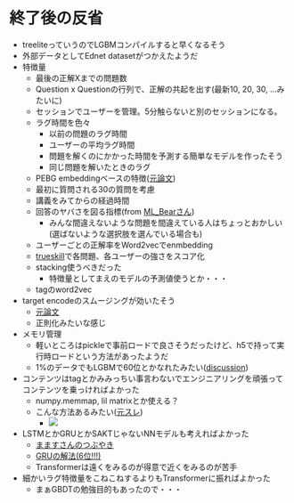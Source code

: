 # 終了後の反省

- treeliteっていうのでLGBMコンパイルすると早くなるそう
- 外部データとしてEdnet datasetがつかえたようだ
- 特徴量
  - 最後の正解Xまでの問題数
  - Question x Questionの行列で、正解の共起を出す(最新10, 20, 30, ...みたいに)
  - セッションでユーザーを管理。5分触らないと別のセッションになる。
  - ラグ時間を色々
    - 以前の問題のラグ時間
    - ユーザーの平均ラグ時間
    - 問題を解くのにかかった時間を予測する簡単なモデルを作ったそう
    - 同じ問題を解いたときのラグ
  - PEBG embeddingベースの特徴([元論文](https://arxiv.org/pdf/2012.05031.pdf))
  - 最初に質問される30の質問を考慮
  - 講義をみてからの経過時間
  - 回答のヤバさを図る指標(from [ML_Bearさん](https://naotaka1128.hatenadiary.jp/entry/riiid2020))
    - みんな間違えないような問題を間違えている人はちょっとおかしい(選ばないような選択肢を選んでいる場合も)
  - ユーザーごとの正解率をWord2vecでenmbedding
  - [trueskill](https://trueskill.org/)で各問題、各ユーザーの強さをスコア化
  - stacking使うべきだった
    - 特徴量としてまえのモデルの予測値使うとか・・・
  - tagのword2vec
- target encodeのスムージングが効いたそう
  - [元論文](https://dl.acm.org/doi/10.1145/507533.507538)
  - 正則化みたいな感じ
- メモリ管理
  - 軽いところはpickleで事前ロードで良さそうだったけど、h5で持って実行時ロードという方法があったようだ
  - 1%のデータでもLGBMで60位とかなれたみたい([discussion](https://www.kaggle.com/c/riiid-test-answer-prediction/discussion/209586))
- コンテンツはtagとかみみっちい事言わないでエンジニアリングを頑張ってコンテンツを乗っければよかった
  - numpy.memmap, lil matrixとか使える？
  -  こんな方法あるみたい([元スレ](https://twitter.com/RyutaroYamauchi/status/1343919644810219520?s=20))
     - ![](https://pbs.twimg.com/media/EqaPw2cUYAINtJg?format=png&name=small)
- LSTMとかGRUとかSAKTじゃないNNモデルも考えればよかった
  - [まますさんのつぶやき](https://twitter.com/mamas16k/status/1347337653058818048?s=20)
  - [GRUの解法(6位!!!)](https://www.kaggle.com/c/riiid-test-answer-prediction/discussion/209581)
  - Transformerは遠くをみるのが得意で近くをみるのが苦手
- 細かいラグ特徴量をこねこねするよりもTransformerに振ればよかった
  - まぁGBDTの勉強目的もあったので・・・
